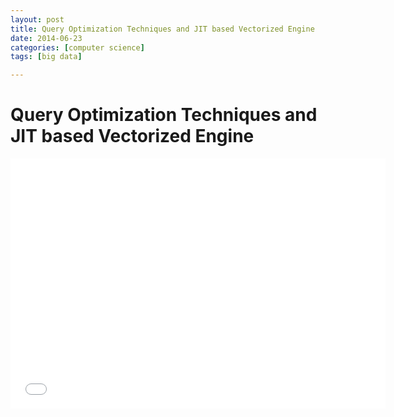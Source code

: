 ```yaml
---
layout: post
title: Query Optimization Techniques and JIT based Vectorized Engine
date: 2014-06-23
categories: [computer science]
tags: [big data]

---
```



# Query Optimization Techniques and JIT based Vectorized Engine


<iframe width="600" height="400" src="//www.youtube.com/embed/xtb57h0Mw1U" frameborder="0" allowfullscreen></iframe>